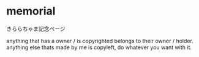 # memorial
きららちゃま記念ページ

anything that has a owner / is copyrighted belongs to their owner / holder.
anything else thats made by me is copyleft, do whatever you want with it.

